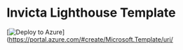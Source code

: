# Invicta Lighthouse Template

[![Deploy to Azure](https://aka.ms/deploytoazurebutton)](https://portal.azure.com/#create/Microsoft.Template/uri/
